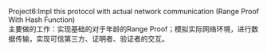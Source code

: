 Project6:Impl this protocol with actual network communication (Range Proof With Hash Function)  
主要做的工作：实现基础的对于年龄的Range Proof；模拟实际网络环境，进行数据传输，实现可信第三方、证明者、验证者的交互。
